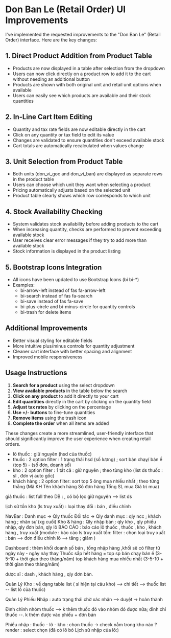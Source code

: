 # Don Ban Le (Retail Order) UI Improvements

I've implemented the requested improvements to the "Don Ban Le" (Retail Order) interface. Here are the key changes:

## 1. Direct Product Addition from Product Table

- Products are now displayed in a table after selection from the dropdown
- Users can now click directly on a product row to add it to the cart without needing an additional button
- Products are shown with both original unit and retail unit options when available
- Users can easily see which products are available and their stock quantities

## 2. In-Line Cart Item Editing

- Quantity and tax rate fields are now editable directly in the cart
- Click on any quantity or tax field to edit its value
- Changes are validated to ensure quantities don't exceed available stock
- Cart totals are automatically recalculated when values change

## 3. Unit Selection from Product Table

- Both units (don_vi_goc and don_vi_ban) are displayed as separate rows in the product table
- Users can choose which unit they want when selecting a product
- Pricing automatically adjusts based on the selected unit
- Product table clearly shows which row corresponds to which unit

## 4. Stock Availability Checking

- System validates stock availability before adding products to the cart
- When increasing quantity, checks are performed to prevent exceeding available stock
- User receives clear error messages if they try to add more than available stock
- Stock information is displayed in the product listing

## 5. Bootstrap Icons Integration

- All icons have been updated to use Bootstrap Icons (bi bi-*)
- Examples: 
  - bi-arrow-left instead of fas fa-arrow-left
  - bi-search instead of fas fa-search
  - bi-save instead of fas fa-save
  - bi-plus-circle and bi-minus-circle for quantity controls
  - bi-trash for delete items

## Additional Improvements

- Better visual styling for editable fields
- More intuitive plus/minus controls for quantity adjustment
- Cleaner cart interface with better spacing and alignment
- Improved mobile responsiveness

## Usage Instructions

1. **Search for a product** using the select dropdown
2. **View available products** in the table below the search
3. **Click on any product** to add it directly to your cart
4. **Edit quantities** directly in the cart by clicking on the quantity field
5. **Adjust tax rates** by clicking on the percentage
6. **Use +/- buttons** to fine-tune quantities
7. **Remove items** using the trash icon
8. **Complete the order** when all items are added

These changes create a more streamlined, user-friendly interface that should significantly improve the user experience when creating retail orders.



- lô thuốc : giữ nguyên (hsd của thuốc)
- thuốc : 2 option filter :  1 trạng thái hsd (số lượng)  ;  sort bán chạy/ bán ế (top 5) - (số đơn, doanh số)
- kho : 2 option filter : 1 tất cả : giữ nguyên ; theo từng kho (list ds thuốc : sl , đơn vị auto gốc)
- khách hàng :  2 option filter: sort top 5 ông mua nhiều nhất ; theo từng thằng (Mã KH	Tên khách hàng	Số đơn hàng	Tổng SL mua	Giá trị mua)

				
giá thuốc : list full theo DB : , có bộ lọc giữ nguyên --> list ds


lịch sử tồn kho (ls truy xuất) :  loại thay đổi : bán , điều chỉnh

NavBar : Danh mục -> Qly thuốc
	 Đối tác -> Qly danh mục : qly ncc ; khách hàng ; nhân sự (xg cuối)
	 Kho & hàng : Qly nhập bán : qly kho , qly phiếu nhập, qly đơn bán, qly lô
	 BÁO CÁO : báo cáo lô thuốc , thuốc  , kho  , khách hàng , truy xuất (module : báo cáo ls truy xuất tồn:
 filter : chọn loại truy xuất : bán --> đơn
				điều chỉnh lô --> tăng ; giảm )
	
Dashboard : thêm khối doanh số bán , tổng nhập hàng ,khối sẽ có filter  từ ngày này - ngày này
thay Thuốc sắp hết hàng = top sp bán chạy bán ế (3-5-10 + thời gian theo tháng/năm)
top khách hàng mua nhiều nhất (3-5-10 + thời gian theo tháng/năm)

dược sĩ : dash , khách hàng , qly đơn bán.

Quản Lý Kho : về dạng table list ( sl hiện tại cảu kho) --> chi tiết --> thuốc list -- list lô của thuốc)

Quản Lý Phiếu Nhập : auto trạng thái chờ xác nhận --> duyệt -> hoàn thành 

Đình chỉnh  nhóm thuốc --> k thêm thuốc đó vào nhóm đó được nữa; đình chỉ thuốc --. k thêm được vào phiếu + đơn bán

Phiếu nhập : thuốc - lô - kho : chọn thuốc -> check nằm trong kho nào ? render : select chọn  (đã có lô bỏ Lịch sử nhập của lô:)